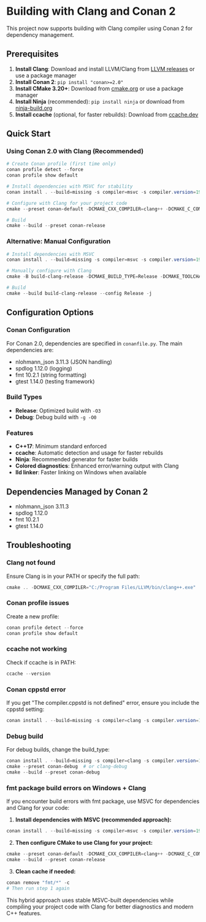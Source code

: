 # Building with Clang and Conan 2

This project now supports building with Clang compiler using Conan 2 for dependency management.

## Prerequisites

1. **Install Clang**: Download and install LLVM/Clang from [LLVM releases](https://releases.llvm.org/) or use a package manager
2. **Install Conan 2**: `pip install "conan>=2.0"`
3. **Install CMake 3.20+**: Download from [cmake.org](https://cmake.org/download/) or use a package manager
4. **Install Ninja** (recommended): `pip install ninja` or download from [ninja-build.org](https://ninja-build.org/)
5. **Install ccache** (optional, for faster rebuilds): Download from [ccache.dev](https://ccache.dev/)

## Quick Start

### Using Conan 2.0 with Clang (Recommended)

```powershell
# Create Conan profile (first time only)
conan profile detect --force
conan profile show default

# Install dependencies with MSVC for stability
conan install . --build=missing -s compiler=msvc -s compiler.version=194 -s compiler.cppstd=17 -s build_type=Release

# Configure with Clang for your project code
cmake --preset conan-default -DCMAKE_CXX_COMPILER=clang++ -DCMAKE_C_COMPILER=clang

# Build
cmake --build --preset conan-release
```

### Alternative: Manual Configuration

```powershell
# Install dependencies with MSVC
conan install . --build=missing -s compiler=msvc -s compiler.version=194 -s compiler.cppstd=17 -s build_type=Release

# Manually configure with Clang
cmake -B build-clang-release -DCMAKE_BUILD_TYPE=Release -DCMAKE_TOOLCHAIN_FILE=build/generators/conan_toolchain.cmake -DCMAKE_CXX_COMPILER=clang++ -DCMAKE_C_COMPILER=clang

# Build
cmake --build build-clang-release --config Release -j
```

## Configuration Options

### Conan Configuration

For Conan 2.0, dependencies are specified in `conanfile.py`. The main dependencies are:

- nlohmann_json 3.11.3 (JSON handling)
- spdlog 1.12.0 (logging)
- fmt 10.2.1 (string formatting)
- gtest 1.14.0 (testing framework)

### Build Types

- **Release**: Optimized build with `-O3`
- **Debug**: Debug build with `-g -O0`

### Features

- **C++17**: Minimum standard enforced
- **ccache**: Automatic detection and usage for faster rebuilds
- **Ninja**: Recommended generator for faster builds
- **Colored diagnostics**: Enhanced error/warning output with Clang
- **lld linker**: Faster linking on Windows when available

## Dependencies Managed by Conan 2

- nlohmann_json 3.11.3
- spdlog 1.12.0
- fmt 10.2.1
- gtest 1.14.0

## Troubleshooting

### Clang not found
Ensure Clang is in your PATH or specify the full path:
```powershell
cmake .. -DCMAKE_CXX_COMPILER="C:/Program Files/LLVM/bin/clang++.exe"
```

### Conan profile issues
Create a new profile:
```powershell
conan profile detect --force
conan profile show default
```

### ccache not working
Check if ccache is in PATH:
```powershell
ccache --version
```

### Conan cppstd error
If you get "The compiler.cppstd is not defined" error, ensure you include the cppstd setting:
```powershell
conan install . --build=missing -s compiler=clang -s compiler.version=17 -s compiler.cppstd=17 -s build_type=Release
```

### Debug build
For debug builds, change the build_type:
```powershell
conan install . --build=missing -s compiler=clang -s compiler.version=17 -s compiler.cppstd=17 -s build_type=Debug
cmake --preset conan-debug  # or clang-debug
cmake --build --preset conan-debug
```

### fmt package build errors on Windows + Clang
If you encounter build errors with fmt package, use MSVC for dependencies and Clang for your code:

1. **Install dependencies with MSVC (recommended approach):**
```powershell
conan install . --build=missing -s compiler=msvc -s compiler.version=194 -s compiler.cppstd=17 -s build_type=Release
```

2. **Then configure CMake to use Clang for your project:**
```powershell
cmake --preset conan-default -DCMAKE_CXX_COMPILER=clang++ -DCMAKE_C_COMPILER=clang
cmake --build --preset conan-release
```

3. **Clean cache if needed:**
```powershell
conan remove "fmt/*" -c
# Then run step 1 again
```

This hybrid approach uses stable MSVC-built dependencies while compiling your project code with Clang for better diagnostics and modern C++ features.